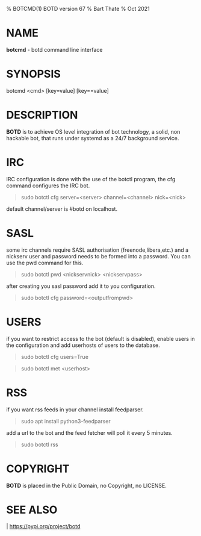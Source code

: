 % BOTCMD(1) BOTD version 67
% Bart Thate 
% Oct 2021

# NAME

**botcmd** - botd command line interface

# SYNOPSIS

 botcmd \<cmd\> \[key=value\] \[key==value\] 
    
# DESCRIPTION

**BOTD** is to achieve OS level integration of bot technology, a solid,
non hackable bot, that runs under systemd as a 24/7 background service.

# IRC

IRC configuration is done with the use of the botctl program, the cfg
command configures the IRC bot.

> sudo botctl cfg server=\<server\> channel=\<channel\> nick=\<nick\> 

default channel/server is #botd on localhost.

# SASL

some irc channels require SASL authorisation (freenode,libera,etc.) and
a nickserv user and password needs to be formed into a password. You can use
the pwd command for this.

> sudo botctl pwd \<nickservnick\> \<nickservpass\>

after creating you sasl password add it to you configuration.

> sudo botctl cfg password=\<outputfrompwd\>

# USERS

if you want to restrict access to the bot (default is disabled), enable
users in the configuration and add userhosts of users to the database.

> sudo botctl cfg users=True

> sudo botctl met \<userhost\>

# RSS

if you want rss feeds in your channel install feedparser.

> sudo apt install python3-feedparser

add a url to the bot and the feed fetcher will poll it every 5 minutes.

> sudo botctl rss <url>

# COPYRIGHT

**BOTD** is placed in the Public Domain, no Copyright, no LICENSE.

# SEE ALSO

| https://pypi.org/project/botd
